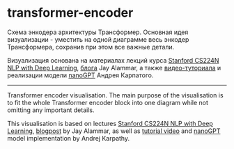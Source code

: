 # transformer-encoder

Схема энкодера архитектуры Трансформер. Основная идея визуализации - уместить на одной диаграмме весь энкодер Трансформера, сохранив при этом все важные детали. 


Визуализация основана на материалах лекций курса [Stanford CS224N NLP with Deep Learning](https://youtu.be/LWMzyfvuehA?si=JXTS_xrP1rU7QNOK), [блога](http://jalammar.github.io/illustrated-transformer/) Jay Alammar, а также [видео-туториала](https://youtu.be/kCc8FmEb1nY?si=fSZvQs9DXcFO6AoU) и реализации модели [nanoGPT](https://github.com/karpathy/nanoGPT) Андрея Карпатого.

-------------------------------------------------------------------------------------------------------------------------------------------------------------------------

Transformer encoder visualisation. The main purpose of the visualisation is to fit the whole Transformer encoder block into one diagram while not omitting any important details. 

This visualisation is based on lectures [Stanford CS224N NLP with Deep Learning](https://youtu.be/LWMzyfvuehA?si=JXTS_xrP1rU7QNOK), [blogpost](http://jalammar.github.io/illustrated-transformer/) by Jay Alammar, as well as [tutorial video](https://youtu.be/kCc8FmEb1nY?si=fSZvQs9DXcFO6AoU) and [nanoGPT](https://github.com/karpathy/nanoGPT) model implementation by Andrej Karpathy.
